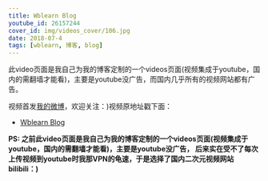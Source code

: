 ```yaml
---
title: Wblearn Blog
youtube_id: 26157244
cover_id: img/videos_cover/106.jpg
date: 2018-07-4
tags: [wblearn, 博客, blog]
---
```

此video页面是我自己为我的博客定制的一个videos页面(视频集成于youtube，国内的需翻墙才能看)，主要是youtube没广告，而国内几乎所有的视频网站都有广告。

视频首发[我的微博](http://weibo.com/wudalanggd)，欢迎关注：)视频原地址戳下面：

* [Wblearn Blog](https://www.bilibili.com/video/av26157244)

**PS:	之前此video页面是我自己为我的博客定制的一个videos页面(视频集成于youtube，国内的需翻墙才能看)，主要是youtube没广告，
后来实在受不了每次上传视频到youtube时我那VPN的龟速，于是选择了国内二次元视频网站bilibili：)**
